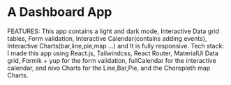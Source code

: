 # A Dashboard App 
FEATURES: This app contains a light and dark mode, Interactive Data grid tables, Form validation, Interactive Calendar(contains adding events), Interactive Charts(bar,line,pie,map ...) and It is fully responsive. 
Tech stack: I made this app using React.js, Tailwindcss, React Router, MaterialUi Data grid, Formik + yup  for the form validation, fullCalendar for the interactive calendar, and nivo Charts for the Line,Bar,Pie, and the Choropleth map Charts.
